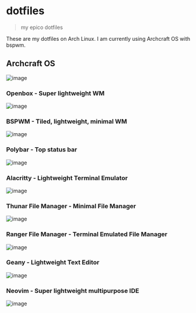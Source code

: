 # dotfiles
> my epico dotfiles

These are my dotfiles on Arch Linux. I am currently using Archcraft OS with bspwm.

## Archcraft OS
![image](https://user-images.githubusercontent.com/47650058/189801200-74192928-4c72-417e-8b26-1fadb8b53afb.png)

### Openbox - Super lightweight WM
![image](https://user-images.githubusercontent.com/47650058/189801430-8251c73f-dc5f-4d72-89cb-cf45fd5eaa6a.png)

### BSPWM - Tiled, lightweight, minimal WM
![image](https://user-images.githubusercontent.com/47650058/189801373-a7fe5f8a-8e85-4542-8421-dbb45b26b314.png)

### Polybar - Top status bar
![image](https://user-images.githubusercontent.com/47650058/189802157-0481b679-c6d0-4067-8959-8b0b3a64342f.png)

### Alacritty - Lightweight Terminal Emulator
![image](https://user-images.githubusercontent.com/47650058/189801516-f45282c9-8fe8-458b-a917-1d689d5296d0.png)

### Thunar File Manager - Minimal File Manager
![image](https://user-images.githubusercontent.com/47650058/189801579-e75216bd-099a-4668-8072-339666c8fbea.png)

### Ranger File Manager - Terminal Emulated File Manager
![image](https://user-images.githubusercontent.com/47650058/189801750-e7d5de67-1a03-4110-8bed-f208c4c1c81f.png)

### Geany - Lightweight Text Editor
![image](https://user-images.githubusercontent.com/47650058/189801872-89c45aa0-6d87-45e9-96f3-24d3a6bd0672.png)

### Neovim - Super lightweight multipurpose IDE
![image](https://user-images.githubusercontent.com/47650058/189802377-e8497d30-acc7-409d-96da-90a1edddb718.png)
